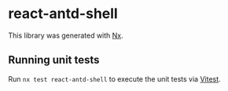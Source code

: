 # react-antd-shell

This library was generated with [Nx](https://nx.dev).

## Running unit tests

Run `nx test react-antd-shell` to execute the unit tests via [Vitest](https://vitest.dev/).
